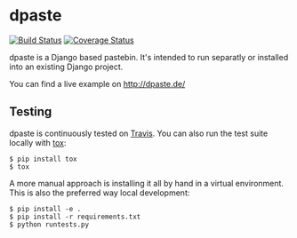 dpaste
======

[![Build Status](https://travis-ci.org/bartTC/dpaste.png?branch=master)](https://travis-ci.org/bartTC/dpaste)
[![Coverage Status](https://coveralls.io/repos/bartTC/dpaste/badge.png?branch=master)](https://coveralls.io/r/bartTC/dpaste?branch=master)

dpaste is a Django based pastebin. It's intended to run separatly or installed
into an existing Django project.

You can find a live example on http://dpaste.de/

Testing
-------

dpaste is continuously tested on [Travis][travis]. You can also run the test
suite locally with [tox][tox]:

    $ pip install tox
    $ tox

A more manual approach is installing it all by hand in a virtual environment.
This is also the preferred way local development:

    $ pip install -e .
    $ pip install -r requirements.txt
    $ python runtests.py

[travis]: https://travis-ci.org/bartTC/dpaste
[tox]: http://tox.readthedocs.org/en/latest/
